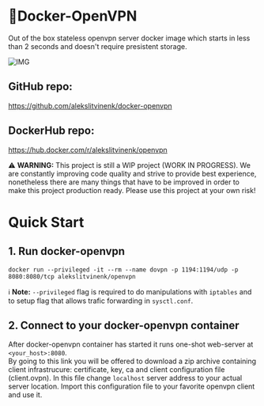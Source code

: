 # 🔐Docker-OpenVPN
Out of the box stateless openvpn server docker image which starts in less than 2 seconds and doesn't require presistent storage.

![IMG](https://alekslitvinenk.github.io/docker-openvpn/assets/img/beta.png)

## GitHub repo:
https://github.com/alekslitvinenk/docker-openvpn

## DockerHub repo:
https://hub.docker.com/r/alekslitvinenk/openvpn

⚠️ **WARNING:** This project is still a WIP project (WORK IN PROGRESS). We are constantly improving code quality and strive to provide best experience, nonetheless there are many things that have to be improved in order to make this project production ready. Please use this project at your own risk!

# Quick Start

## 1. Run docker-openvpn
`docker run --privileged -it --rm --name dovpn -p 1194:1194/udp -p 8080:8080/tcp alekslitvinenk/openvpn`<br>

ℹ️ **Note:** `--privileged` flag is required to do manipulations with `iptables` and to setup flag that allows trafic forwarding in `sysctl.conf`.

## 2. Connect to your docker-openvpn container
After docker-openvpn container has started it runs one-shot web-server at <br> `<your_host>:8080`.<br> By going to this link you will be offered to download a zip archive containing client infrastrucure: certificate, key, ca and client configuration file (client.ovpn). In this file change `localhost` server address to your actual server location. Import this configuration file to your favorite openvpn client and use it.
